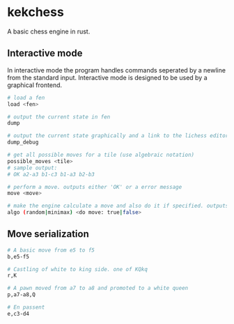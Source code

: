 # kekchess

A basic chess engine in rust.

## Interactive mode

In interactive mode the program handles commands seperated by a newline from the standard input.
Interactive mode is designed to be used by a graphical frontend.

```sh
# load a fen
load <fen>

# output the current state in fen
dump

# output the current state graphically and a link to the lichess editor for the current state
dump_debug

# get all possible moves for a tile (use algebraic notation)
possible_moves <tile>
# sample output:
# OK a2-a3 b1-c3 b1-a3 b2-b3

# perform a move. outputs either 'OK' or a error message
move <move>

# make the engine calculate a move and also do it if specified. outputs either 'OK <move>' or a error message
algo (random|minimax) <do move: true|false>
```

## Move serialization

```sh
# A basic move from e5 to f5
b,e5-f5

# Castling of white to king side. one of KQkq
r,K

# A pawn moved from a7 to a8 and promoted to a white queen
p,a7-a8,Q

# En passent
e,c3-d4
```
